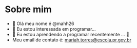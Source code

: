 # Sobre mim

- 👋 Olá meu nome é @mahh26
- 👀 Eu estou interessada em programar...
- 🌱 Eu estou aprendendo a programar recentemente ... 💞️ 
- Meu email de contato é: mariah.torres@escola.pr.gov.br

<!---
mahh26/mahh26 is a ✨ special ✨ repository because its `README.md` (this file) appears on your GitHub profile.
You can click the Preview link to take a look at your changes.
--->
